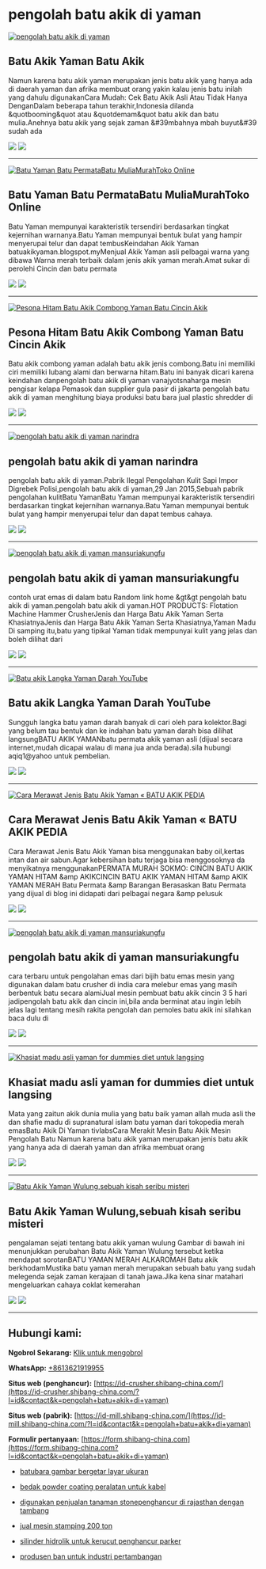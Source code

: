 # pengolah batu akik di yaman

<a href="https://swt.shibang-china.com/?l=id&img&k=pengolah+batu+akik+di+yaman" target="_blank">![pengolah batu akik di yaman](http://static.shibang-china.com/all-800x300/907.jpg)</a>

## Batu Akik Yaman Batu Akik
Namun karena batu akik yaman merupakan jenis batu akik yang hanya ada di daerah yaman dan afrika membuat orang yakin kalau jenis batu inilah yang dahulu digunakanCara Mudah: Cek Batu Akik Asli Atau Tidak Hanya DenganDalam beberapa tahun terakhir,Indonesia dilanda &quotbooming&quot atau &quotdemam&quot batu akik dan batu mulia.Anehnya batu akik yang sejak zaman &#39mbahnya mbah buyut&#39 sudah ada


<a href="https://whatsapp.shibangsoft.com/WhatsApp.php" target="_blank" title="WhatsApp">![](http://static.shibang-china.com/icon/whatsapp.png)</a> <a href="https://swt.shibang-china.com/?l=id&icon&k=pengolah+batu+akik+di+yaman" target="_blank">![](http://static.shibang-china.com/icon/chat-id.png)</a>

---

<a href="https://swt.shibang-china.com/?l=id&img&k=pengolah+batu+akik+di+yaman" target="_blank">![Batu Yaman Batu PermataBatu MuliaMurahToko Online](http://static.shibang-china.com/all-800x300/171.jpg)</a>

## Batu Yaman Batu PermataBatu MuliaMurahToko Online
Batu Yaman mempunyai karakteristik tersendiri berdasarkan tingkat kejernihan warnanya.Batu Yaman mempunyai bentuk bulat yang hampir menyerupai telur dan dapat tembusKeindahan Akik Yaman batuakikyaman.blogspot.myMenjual Akik Yaman asli pelbagai warna yang dibawa Warna merah terbaik dalam jenis akik yaman merah.Amat sukar di perolehi Cincin dan batu permata


<a href="https://whatsapp.shibangsoft.com/WhatsApp.php" target="_blank" title="WhatsApp">![](http://static.shibang-china.com/icon/whatsapp.png)</a> <a href="https://swt.shibang-china.com/?l=id&icon&k=pengolah+batu+akik+di+yaman" target="_blank">![](http://static.shibang-china.com/icon/chat-id.png)</a>

---

<a href="https://swt.shibang-china.com/?l=id&img&k=pengolah+batu+akik+di+yaman" target="_blank">![Pesona Hitam Batu Akik Combong Yaman Batu Cincin Akik](http://static.shibang-china.com/all-800x300/1322.jpg)</a>

## Pesona Hitam Batu Akik Combong Yaman Batu Cincin Akik
Batu akik combong yaman adalah batu akik jenis combong.Batu ini memiliki ciri memiliki lubang alami dan berwarna hitam.Batu ini banyak dicari karena keindahan danpengolah batu akik di yaman vanajyotsnaharga mesin pengisar kelapa Pemasok dan supplier gula pasir di jakarta pengolah batu akik di yaman menghitung biaya produksi batu bara jual plastic shredder di


<a href="https://whatsapp.shibangsoft.com/WhatsApp.php" target="_blank" title="WhatsApp">![](http://static.shibang-china.com/icon/whatsapp.png)</a> <a href="https://swt.shibang-china.com/?l=id&icon&k=pengolah+batu+akik+di+yaman" target="_blank">![](http://static.shibang-china.com/icon/chat-id.png)</a>

---

<a href="https://swt.shibang-china.com/?l=id&img&k=pengolah+batu+akik+di+yaman" target="_blank">![pengolah batu akik di yaman narindra](http://static.shibang-china.com/all-800x300/800.jpg)</a>

## pengolah batu akik di yaman narindra
pengolah batu akik di yaman.Pabrik Ilegal Pengolahan Kulit Sapi Impor Digrebek Polisi,pengolah batu akik di yaman,29 Jan 2015,Sebuah pabrik pengolahan kulitBatu YamanBatu Yaman mempunyai karakteristik tersendiri berdasarkan tingkat kejernihan warnanya.Batu Yaman mempunyai bentuk bulat yang hampir menyerupai telur dan dapat tembus cahaya.


<a href="https://whatsapp.shibangsoft.com/WhatsApp.php" target="_blank" title="WhatsApp">![](http://static.shibang-china.com/icon/whatsapp.png)</a> <a href="https://swt.shibang-china.com/?l=id&icon&k=pengolah+batu+akik+di+yaman" target="_blank">![](http://static.shibang-china.com/icon/chat-id.png)</a>

---

<a href="https://swt.shibang-china.com/?l=id&img&k=pengolah+batu+akik+di+yaman" target="_blank">![pengolah batu akik di yaman mansuriakungfu](http://static.shibang-china.com/all-800x300/1472.jpg)</a>

## pengolah batu akik di yaman mansuriakungfu
contoh urat emas di dalam batu Random link home &gt&gt pengolah batu akik di yaman.pengolah batu akik di yaman.HOT PRODUCTS: Flotation Machine Hammer CrusherJenis dan Harga Batu Akik Yaman Serta KhasiatnyaJenis dan Harga Batu Akik Yaman Serta Khasiatnya,Yaman Madu Di samping itu,batu yang tipikal Yaman tidak mempunyai kulit yang jelas dan boleh dilihat dari


<a href="https://whatsapp.shibangsoft.com/WhatsApp.php" target="_blank" title="WhatsApp">![](http://static.shibang-china.com/icon/whatsapp.png)</a> <a href="https://swt.shibang-china.com/?l=id&icon&k=pengolah+batu+akik+di+yaman" target="_blank">![](http://static.shibang-china.com/icon/chat-id.png)</a>

---

<a href="https://swt.shibang-china.com/?l=id&img&k=pengolah+batu+akik+di+yaman" target="_blank">![Batu akik Langka Yaman Darah YouTube](http://static.shibang-china.com/all-800x300/1197.jpg)</a>

## Batu akik Langka Yaman Darah YouTube
Sungguh langka batu yaman darah banyak di cari oleh para kolektor.Bagi yang belum tau bentuk dan ke indahan batu yaman darah bisa dilihat langsungBATU AKIK YAMANbatu permata akik yaman asli (dijual secara internet,mudah dicapai walau di mana jua anda berada).sila hubungi aqiq1@yahoo untuk pembelian.


<a href="https://whatsapp.shibangsoft.com/WhatsApp.php" target="_blank" title="WhatsApp">![](http://static.shibang-china.com/icon/whatsapp.png)</a> <a href="https://swt.shibang-china.com/?l=id&icon&k=pengolah+batu+akik+di+yaman" target="_blank">![](http://static.shibang-china.com/icon/chat-id.png)</a>

---

<a href="https://swt.shibang-china.com/?l=id&img&k=pengolah+batu+akik+di+yaman" target="_blank">![Cara Merawat Jenis Batu Akik Yaman « BATU AKIK PEDIA](http://static.shibang-china.com/all-800x300/1177.jpg)</a>

## Cara Merawat Jenis Batu Akik Yaman « BATU AKIK PEDIA
Cara Merawat Jenis Batu Akik Yaman bisa menggunakan baby oil,kertas intan dan air sabun.Agar kebersihan batu terjaga bisa menggosoknya da menyikatnya menggunakanPERMATA MURAH SOKMO: CINCIN BATU AKIK YAMAN HITAM &amp AKIKCINCIN BATU AKIK YAMAN HITAM &amp AKIK YAMAN MERAH Batu Permata &amp Barangan Berasaskan Batu Permata yang dijual di blog ini didapati dari pelbagai negara &amp pelusuk


<a href="https://whatsapp.shibangsoft.com/WhatsApp.php" target="_blank" title="WhatsApp">![](http://static.shibang-china.com/icon/whatsapp.png)</a> <a href="https://swt.shibang-china.com/?l=id&icon&k=pengolah+batu+akik+di+yaman" target="_blank">![](http://static.shibang-china.com/icon/chat-id.png)</a>

---

<a href="https://swt.shibang-china.com/?l=id&img&k=pengolah+batu+akik+di+yaman" target="_blank">![pengolah batu akik di yaman mansuriakungfu](http://static.shibang-china.com/all-800x300/912.jpg)</a>

## pengolah batu akik di yaman mansuriakungfu
cara terbaru untuk pengolahan emas dari bijih batu emas mesin yang digunakan dalam batu crusher di india cara melebur emas yang masih berbentuk batu secara alamiJual mesin pembuat batu akik cincin 3 5 hari jadipengolah batu akik dan cincin ini,bila anda berminat atau ingin lebih jelas lagi tentang mesih rakita pengolah dan pemoles batu akik ini silahkan baca dulu di


<a href="https://whatsapp.shibangsoft.com/WhatsApp.php" target="_blank" title="WhatsApp">![](http://static.shibang-china.com/icon/whatsapp.png)</a> <a href="https://swt.shibang-china.com/?l=id&icon&k=pengolah+batu+akik+di+yaman" target="_blank">![](http://static.shibang-china.com/icon/chat-id.png)</a>

---

<a href="https://swt.shibang-china.com/?l=id&img&k=pengolah+batu+akik+di+yaman" target="_blank">![Khasiat madu asli yaman for dummies diet untuk langsing](http://static.shibang-china.com/all-800x300/668.jpg)</a>

## Khasiat madu asli yaman for dummies diet untuk langsing
Mata yang zaitun akik dunia mulia yang batu baik yaman allah muda asli the dan shafie madu di supranatural islam batu yaman dari tokopedia merah emasBatu Akik Di Yaman tivlabsCara Merakit Mesin Batu Akik Mesin Pengolah Batu Namun karena batu akik yaman merupakan jenis batu akik yang hanya ada di daerah yaman dan afrika membuat orang


<a href="https://whatsapp.shibangsoft.com/WhatsApp.php" target="_blank" title="WhatsApp">![](http://static.shibang-china.com/icon/whatsapp.png)</a> <a href="https://swt.shibang-china.com/?l=id&icon&k=pengolah+batu+akik+di+yaman" target="_blank">![](http://static.shibang-china.com/icon/chat-id.png)</a>

---

<a href="https://swt.shibang-china.com/?l=id&img&k=pengolah+batu+akik+di+yaman" target="_blank">![Batu Akik Yaman Wulung,sebuah kisah seribu misteri](http://static.shibang-china.com/all-800x300/574.jpg)</a>

## Batu Akik Yaman Wulung,sebuah kisah seribu misteri
pengalaman sejati tentang batu akik yaman wulung Gambar di bawah ini menunjukkan perubahan Batu Akik Yaman Wulung tersebut ketika mendapat sorotanBATU YAMAN MERAH ALKAROMAH Batu akik berkhodamMustika batu yaman merah merupakan sebuah batu yang sudah melegenda sejak zaman kerajaan di tanah jawa.Jika kena sinar matahari mengeluarkan cahaya coklat kemerahan


<a href="https://whatsapp.shibangsoft.com/WhatsApp.php" target="_blank" title="WhatsApp">![](http://static.shibang-china.com/icon/whatsapp.png)</a> <a href="https://swt.shibang-china.com/?l=id&icon&k=pengolah+batu+akik+di+yaman" target="_blank">![](http://static.shibang-china.com/icon/chat-id.png)</a>

---
## Hubungi kami:

**Ngobrol Sekarang:** [Klik untuk mengobrol](https://swt.shibang-china.com?l=id&contact&k=pengolah+batu+akik+di+yaman)

**WhatsApp:**  [+8613621919955](https://whatsapp.shibangsoft.com/WhatsApp.php)

**Situs web (penghancur):** [https://id-crusher.shibang-china.com/](https://id-crusher.shibang-china.com/?l=id&contact&k=pengolah+batu+akik+di+yaman)

**Situs web (pabrik):** [https://id-mill.shibang-china.com/](https://id-mill.shibang-china.com/?l=id&contact&k=pengolah+batu+akik+di+yaman)

**Formulir pertanyaan:** [https://form.shibang-china.com](https://form.shibang-china.com?l=id&contact&k=pengolah+batu+akik+di+yaman)

* [batubara gambar bergetar layar ukuran](../35/batubara%20gambar%20bergetar%20layar%20ukuran.md)

* [bedak powder coating peralatan untuk kabel](../37/bedak%20powder%20coating%20peralatan%20untuk%20kabel.md)

* [digunakan penjualan tanaman stonepenghancur di rajasthan dengan tambang](../34/digunakan%20penjualan%20tanaman%20stonepenghancur%20di%20rajasthan%20dengan%20tambang.md)

* [jual mesin stamping 200 ton](../38/jual%20mesin%20stamping%20200%20ton.md)

* [silinder hidrolik untuk kerucut penghancur parker](../40/silinder%20hidrolik%20untuk%20kerucut%20penghancur%20parker.md)

* [produsen ban untuk industri pertambangan](../39/produsen%20ban%20untuk%20industri%20pertambangan.md)
